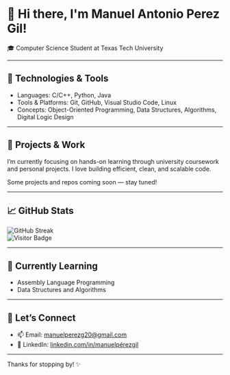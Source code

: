 # 👋 Hi there, I'm Manuel Antonio Perez Gil!

🎓 Computer Science Student at Texas Tech University  

---

## 🔧 Technologies & Tools

- Languages: C/C++, Python, Java
- Tools & Platforms: Git, GitHub, Visual Studio Code, Linux
- Concepts: Object-Oriented Programming, Data Structures, Algorithms, Digital Logic Design

---

## 🚀 Projects & Work

I’m currently focusing on hands-on learning through university coursework and personal projects. I love building efficient, clean, and scalable code.

Some projects and repos coming soon — stay tuned!

---

## 📈 GitHub Stats

![GitHub Streak](https://streak-stats.demolab.com?user=manuelperezgil&theme=default)  
![Visitor Badge](https://komarev.com/ghpvc/?username=manuelperezgil&style=flat-square)

---

## 🌱 Currently Learning

- Assembly Language Programming  
- Data Structures and Algorithms  

---

## 🤝 Let’s Connect

- 📫 Email: [manuelperezg20@gmail.com](mailto:manuelperezg20@gmail.com)  
- 🔗 LinkedIn: [linkedin.com/in/manuelpérezgil](https://www.linkedin.com/in/manuelpérezgil)

---

Thanks for stopping by! ✨

